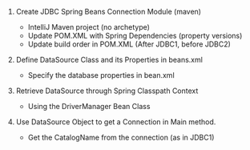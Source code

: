 1. Create JDBC Spring Beans Connection Module (maven)
   - IntelliJ Maven project (no archetype)
   - Update POM.XML with Spring Dependencies (property versions)
   - Update build order in POM.XML (After JDBC1, before JDBC2)

2. Define DataSource Class and its Properties in beans.xml
   - Specify the database properties in bean.xml


3. Retrieve DataSource through Spring Classpath Context
   - Using the DriverManager Bean Class


4. Use DataSource Object to get a Connection in Main method.
   - Get the CatalogName from the connection (as in JDBC1)


